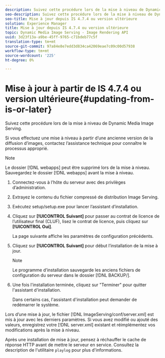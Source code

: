 ```yaml
---
description: Suivez cette procédure lors de la mise à niveau de Dynamic Media Image Serving.
seo-description: Suivez cette procédure lors de la mise à niveau de Dynamic Media Image Serving.
seo-title: Mise à jour depuis IS 4.7.4 ou version ultérieure
solution: Experience Manager
title: Mise à jour depuis IS 4.7.4 ou version ultérieure
topic: Dynamic Media Image Serving - Image Rendering API
uuid: 3d23f13a-a9be-45ff-9765-c71bdeb77c5f
translation-type: tm+mt
source-git-commit: 97a84e8e7edd3d834ca42069eae7c09c00d57938
workflow-type: tm+mt
source-wordcount: '225'
ht-degree: 0%

---
```



# Mise à jour à partir de IS 4.7.4 ou version ultérieure{#updating-from-is-or-later}

Suivez cette procédure lors de la mise à niveau de Dynamic Media Image Serving.

Si vous effectuez une mise à niveau à partir d’une ancienne version de la diffusion d’images, contactez l’assistance technique pour connaître le processus approprié.

>[!NOTE]
>
>Le dossier [!DNL webapps] peut être supprimé lors de la mise à niveau. Sauvegardez le dossier [!DNL webapps] avant la mise à niveau.

1. Connectez-vous à l’hôte du serveur avec des privilèges d’administration.
1. Extrayez le contenu du fichier compressé de distribution Image Serving.
1. Exécutez setup/setup.exe pour lancer l’assistant d’installation.
1. Cliquez sur **[!UICONTROL Suivant]** pour passer au contrat de licence de l’utilisateur final (CLUF), lisez le contrat de licence, puis cliquez sur **[!UICONTROL Oui]**.

   La page suivante affiche les paramètres de configuration précédents.
1. Cliquez sur **[!UICONTROL Suivant]** pour début l’installation de la mise à jour.

   >[!NOTE]
   >
   >Le programme d’installation sauvegarde les anciens fichiers de configuration du serveur dans le dossier [!DNL BACKUP/].

1. Une fois l&#39;installation terminée, cliquez sur &quot;Terminer&quot; pour quitter l&#39;assistant d&#39;installation.

   Dans certains cas, l&#39;assistant d&#39;installation peut demander de redémarrer le système.

Lors d’une mise à jour, le fichier [!DNL ImageServing/conf/server.xml] est mis à jour avec les derniers paramètres. Si vous avez modifié ou ajouté des valeurs, enregistrez votre [!DNL server.xml] existant et réimplémentez vos modifications après la mise à niveau.

Après une installation de mise à jour, pensez à réchauffer le cache de réponse HTTP avant de mettre le serveur en service. Consultez la description de l&#39;utilitaire `playlog` pour plus d&#39;informations.
